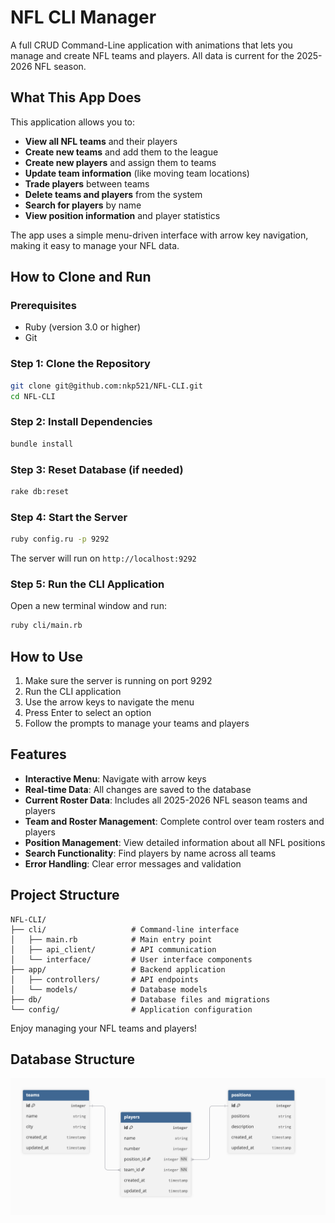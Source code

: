 # NFL CLI Manager

A full CRUD Command-Line application with animations that lets you manage and create NFL teams and players. All data is current for the 2025-2026 NFL season.

## What This App Does

This application allows you to:

- **View all NFL teams** and their players
- **Create new teams** and add them to the league
- **Create new players** and assign them to teams
- **Update team information** (like moving team locations)
- **Trade players** between teams
- **Delete teams and players** from the system
- **Search for players** by name
- **View position information** and player statistics

The app uses a simple menu-driven interface with arrow key navigation, making it easy to manage your NFL data.

## How to Clone and Run

### Prerequisites

- Ruby (version 3.0 or higher)
- Git

### Step 1: Clone the Repository

```bash
git clone git@github.com:nkp521/NFL-CLI.git
cd NFL-CLI
```

### Step 2: Install Dependencies

```bash
bundle install
```

### Step 3: Reset Database (if needed)

```bash
rake db:reset
```

### Step 4: Start the Server

```bash
ruby config.ru -p 9292
```

The server will run on `http://localhost:9292`

### Step 5: Run the CLI Application

Open a new terminal window and run:

```bash
ruby cli/main.rb
```

## How to Use

1. Make sure the server is running on port 9292
2. Run the CLI application
3. Use the arrow keys to navigate the menu
4. Press Enter to select an option
5. Follow the prompts to manage your teams and players

## Features

- **Interactive Menu**: Navigate with arrow keys
- **Real-time Data**: All changes are saved to the database
- **Current Roster Data**: Includes all 2025-2026 NFL season teams and players
- **Team and Roster Management**: Complete control over team rosters and players
- **Position Management**: View detailed information about all NFL positions
- **Search Functionality**: Find players by name across all teams
- **Error Handling**: Clear error messages and validation

## Project Structure

```
NFL-CLI/
├── cli/                   # Command-line interface
│   ├── main.rb            # Main entry point
│   ├── api_client/        # API communication
│   └── interface/         # User interface components
├── app/                   # Backend application
│   ├── controllers/       # API endpoints
│   └── models/            # Database models
├── db/                    # Database files and migrations
└── config/                # Application configuration
```

Enjoy managing your NFL teams and players!

## Database Structure

![Database Diagram](./db_diagram.png)
